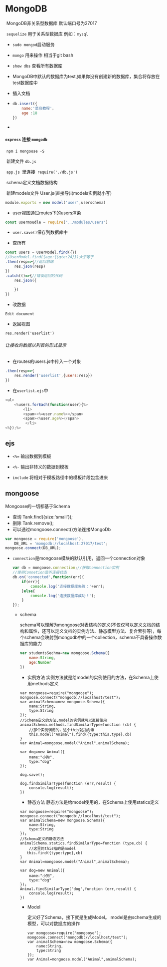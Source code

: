 # MongoDB

​	MongoDB非关系型数据库 默认端口号为27017

​	`sequelize` 用于关系型数据库 例如：`mysql`

- `sudo mongod`启动服务

- `mongo` 用来操作 相当于git bash

- `show dbs` 查看所有数据库

- MongoDB中默认的数据库为test,如果你没有创建新的数据库，集合将存放在test数据库中

- 插入文档

- ```js
  db.insert({
      name:'菜鸟教程'，
      age :18
  })
  ```

- 

#### `express` 连接 `mongodb`

​	`npm i mongoose -S`

​	新建文件 `db.js`

​	`app.js `里连接` require('./db.js')`

​	schema定义文档数据结构

​	新建models文件  User.js(直接导出models实例就小写)

```js
module.exports = new model('user',userschema)
```

- user视图通过routes下的users渲染

```js
const usermoudle = require("../modules/users")
```

- `user.save()`保存到数据库中

- 查所有

```js
const users = UserModel.find({})
//UserModel.find({age:{$gte:24}})大于等于
.then(resp=>{//返回前端
    res.json(resp)
})
.catch(()=>{//错误返回的代码
    res.json({
        
    })
})
```

- 改数据

`Edit document`

- 返回视图

`res.render('userlist')`

###### 让接收的数据以列表的形式显示

- 在routes的users.js中传入一个对象

```.js
.then(resp=>{
    res.render('userlist',{users:resp})
})
```

- 在`userlist.ejs`中

```js
<ul>
    <%users.forEach(function(user){%>
    	<li>
    	<span><%=user.name%></span>
        <span><%user.age%></span>
         </li>
<%});%>
```

## ejs

- `<%=` 输出数据到模板

- `<%-` 输出非转义的数据到模板
- `include` 将相对于模板路径中的模板片段包含进来

## mongoose

Mongoose的一切都基于Schema

- 查询 Tank.find({size:'small'});
- 删除  Tank.remove();
- 可以通过mongoose.connect()方法连接MongoDb

```js
var mongoose = require('mongoose'),
    DB_URL = 'mongodb://localhost:27017/test';
mongoose.connect(DB_URL);
```

- `connection`是mongoose模块的默认引用，返回一个connection对象

  ```js
  var db = mongoose.connection;//获取connection实例
  //使用Connetion监听连接状态
  db.on('connected',function(err){
      if(err){
          console.log('连接数据库失败：'+err);
      }else{
          console.log('连接数据库成功！');
      }
  });
  ```

  - schema

    schema可以理解为mongoose对表结构的定义(不仅仅可以定义文档的结构和属性，还可以定义文档的实例方法、静态模型方法、复合索引等)，每个schema会映射到mongodb中的一个collection，schema不具备操作数据库的能力

    ```js
    var studentsSechma=new mongoose.Schema({
        name:String,
        age:Number
    })
    ```

    - 实例方法
       实例方法就是给model的实例使用的方法，在Schema上使用methods定义

    ```
    var mongoose=require("mongoose");
    mongoose.connect("mongodb://localhost/test");
    var animalSchema=new mongoose.Schema({
        name:String,
        type:String
    });
    //Schema定义的方法,model的实例就可以直接使用
    animalSchema.methods.findSimilarType=function (cb) {
        //那个实例调用的，这个this就指向谁
        this.model("Animal").find({type:this.type},cb)
    }
    var Animal=mongoose.model("Animal",animalSchema);
    
    var dog=new Animal({
        name:"小狗",
        type:"dog"
    });
    
    dog.save();
    
    dog.findSimilarType(function (err,result) {
        console.log(result);
    })
    ```

    - 静态方法
       静态方法是给model使用的，在Schema上使用statics定义

    ```
    var mongoose=require("mongoose");
    mongoose.connect("mongodb://localhost/test");
    var animalSchema=new mongoose.Schema({
        name:String,
        type:String
    });
    //Schema定义的静态方法
    animalSchema.statics.findSimilarType=function (type,cb) {
        //这里的this指的是model
       this.find({type:type},cb)
    }
    var Animal=mongoose.model("Animal",animalSchema);
    
    var dog=new Animal({
        name:"小狗",
        type:"dog"
    });
    Animal.findSimilarType("dog",function (err,result) {
        console.log(result);
    })
    ```

    - Model

      定义好了Schema，接下就是生成Model。
       model是由schema生成的模型，可以对数据库的操作

      ```
      var mongoose=require("mongoose");
      mongoose.connect("mongodb://localhost/test");
      var animalSchema=new mongoose.Schema({
          name:String,
          type:String
      });
      var Animal=mongoose.model("Animal",animalSchema);
      ```

      

  